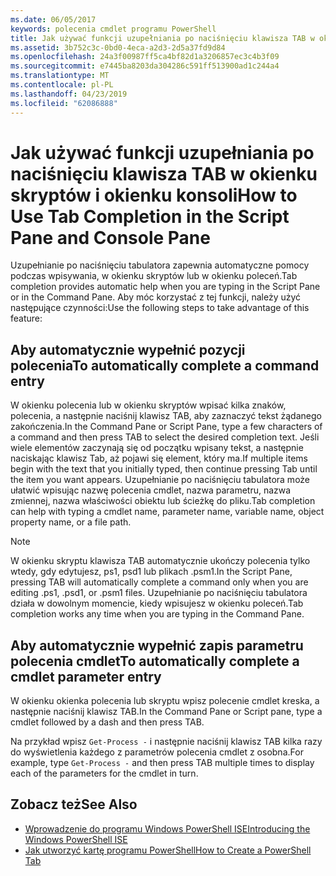 ```yaml
---
ms.date: 06/05/2017
keywords: polecenia cmdlet programu PowerShell
title: Jak używać funkcji uzupełniania po naciśnięciu klawisza TAB w okienku skryptów i okienku konsoli
ms.assetid: 3b752c3c-0bd0-4eca-a2d3-2d5a37fd9d84
ms.openlocfilehash: 24a3f00987ff5ca4bf82d1a3206857ec3c4b3f09
ms.sourcegitcommit: e7445ba8203da304286c591ff513900ad1c244a4
ms.translationtype: MT
ms.contentlocale: pl-PL
ms.lasthandoff: 04/23/2019
ms.locfileid: "62086888"
---
```

# <a name="how-to-use-tab-completion-in-the-script-pane-and-console-pane"></a><span data-ttu-id="f0dd4-103">Jak używać funkcji uzupełniania po naciśnięciu klawisza TAB w okienku skryptów i okienku konsoli</span><span class="sxs-lookup"><span data-stu-id="f0dd4-103">How to Use Tab Completion in the Script Pane and Console Pane</span></span>

<span data-ttu-id="f0dd4-104">Uzupełnianie po naciśnięciu tabulatora zapewnia automatyczne pomocy podczas wpisywania, w okienku skryptów lub w okienku poleceń.</span><span class="sxs-lookup"><span data-stu-id="f0dd4-104">Tab completion provides automatic help when you are typing in the Script Pane or in the Command Pane.</span></span> <span data-ttu-id="f0dd4-105">Aby móc korzystać z tej funkcji, należy użyć następujące czynności:</span><span class="sxs-lookup"><span data-stu-id="f0dd4-105">Use the following steps to take advantage of this feature:</span></span>

## <a name="to-automatically-complete-a-command-entry"></a><span data-ttu-id="f0dd4-106">Aby automatycznie wypełnić pozycji polecenia</span><span class="sxs-lookup"><span data-stu-id="f0dd4-106">To automatically complete a command entry</span></span>

<span data-ttu-id="f0dd4-107">W okienku polecenia lub w okienku skryptów wpisać kilka znaków, polecenia, a następnie naciśnij klawisz TAB, aby zaznaczyć tekst żądanego zakończenia.</span><span class="sxs-lookup"><span data-stu-id="f0dd4-107">In the Command Pane or Script Pane, type a few characters of a command and then press TAB to select the desired completion text.</span></span> <span data-ttu-id="f0dd4-108">Jeśli wiele elementów zaczynają się od początku wpisany tekst, a następnie naciskając klawisz Tab, aż pojawi się element, który ma.</span><span class="sxs-lookup"><span data-stu-id="f0dd4-108">If multiple items begin with the text that you initially typed, then continue pressing Tab until the item you want appears.</span></span> <span data-ttu-id="f0dd4-109">Uzupełnianie po naciśnięciu tabulatora może ułatwić wpisując nazwę polecenia cmdlet, nazwa parametru, nazwa zmiennej, nazwa właściwości obiektu lub ścieżkę do pliku.</span><span class="sxs-lookup"><span data-stu-id="f0dd4-109">Tab completion can help with typing a cmdlet name, parameter name, variable name, object property name, or a file path.</span></span>

> [!NOTE]
> <span data-ttu-id="f0dd4-110">W okienku skryptu klawisza TAB automatycznie ukończy polecenia tylko wtedy, gdy edytujesz, ps1, psd1 lub plikach .psm1.</span><span class="sxs-lookup"><span data-stu-id="f0dd4-110">In the Script Pane, pressing TAB will automatically complete a command only when you are editing .ps1, .psd1, or .psm1 files.</span></span> <span data-ttu-id="f0dd4-111">Uzupełnianie po naciśnięciu tabulatora działa w dowolnym momencie, kiedy wpisujesz w okienku poleceń.</span><span class="sxs-lookup"><span data-stu-id="f0dd4-111">Tab completion works any time when you are typing in the Command Pane.</span></span>

## <a name="to-automatically-complete-a-cmdlet-parameter-entry"></a><span data-ttu-id="f0dd4-112">Aby automatycznie wypełnić zapis parametru polecenia cmdlet</span><span class="sxs-lookup"><span data-stu-id="f0dd4-112">To automatically complete a cmdlet parameter entry</span></span>

<span data-ttu-id="f0dd4-113">W okienku okienka polecenia lub skryptu wpisz polecenie cmdlet kreska, a następnie naciśnij klawisz TAB.</span><span class="sxs-lookup"><span data-stu-id="f0dd4-113">In the Command Pane or Script pane, type a cmdlet followed by a dash and then press TAB.</span></span>

<span data-ttu-id="f0dd4-114">Na przykład wpisz `Get-Process -` i następnie naciśnij klawisz TAB kilka razy do wyświetlenia każdego z parametrów polecenia cmdlet z osobna.</span><span class="sxs-lookup"><span data-stu-id="f0dd4-114">For example, type `Get-Process -` and then press TAB multiple times to display each of the parameters for the cmdlet in turn.</span></span>

## <a name="see-also"></a><span data-ttu-id="f0dd4-115">Zobacz też</span><span class="sxs-lookup"><span data-stu-id="f0dd4-115">See Also</span></span>

- [<span data-ttu-id="f0dd4-116">Wprowadzenie do programu Windows PowerShell ISE</span><span class="sxs-lookup"><span data-stu-id="f0dd4-116">Introducing the Windows PowerShell ISE</span></span>](Introducing-the-Windows-PowerShell-ISE.md)
- [<span data-ttu-id="f0dd4-117">Jak utworzyć kartę programu PowerShell</span><span class="sxs-lookup"><span data-stu-id="f0dd4-117">How to Create a PowerShell Tab</span></span>](How-to-Create-a-PowerShell-Tab-in-Windows-PowerShell-ISE.md)
